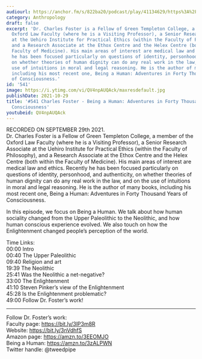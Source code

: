 ```yaml
---
audiourl: https://anchor.fm/s/822ba20/podcast/play/41134629/https%3A%2F%2Fd3ctxlq1ktw2nl.cloudfront.net%2Fstaging%2F2021-9-1%2F015d6ca0-4d6e-cfae-5712-f8adcccf1f88.m4a
category: Anthropology
draft: false
excerpt: 'Dr. Charles Foster is a Fellow of Green Templeton College, a member of the
  Oxford Law Faculty (where he is a Visiting Professor), a Senior Research Associate
  at the Uehiro Institute for Practical Ethics (within the Faculty of Philosophy),
  and a Research Associate at the Ethox Centre and the Helex Centre (both within the
  Faculty of Medicine). His main areas of interest are medical law and ethics. Recently
  he has been focused particularly on questions of identity, personhood, and authenticity,
  on whether theories of human dignity can do any real work in the law, and on the
  use of intuitions in moral and legal reasoning. He is the author of many books,
  including his most recent one, Being a Human: Adventures in Forty Thousand Years
  of Consciousness.'
id: '541'
image: https://i.ytimg.com/vi/QV4npAUQAck/maxresdefault.jpg
publishDate: 2021-10-29
title: '#541 Charles Foster - Being a Human: Adventures in Forty Thousand Years of
  Consciousness'
youtubeid: QV4npAUQAck
---
```

<div class="timelinks">

RECORDED ON SEPTEMBER 29th 2021.  
Dr. Charles Foster is a Fellow of Green Templeton College, a member of the Oxford Law Faculty (where he is a Visiting Professor), a Senior Research Associate at the Uehiro Institute for Practical Ethics (within the Faculty of Philosophy), and a Research Associate at the Ethox Centre and the Helex Centre (both within the Faculty of Medicine). His main areas of interest are medical law and ethics. Recently he has been focused particularly on questions of identity, personhood, and authenticity, on whether theories of human dignity can do any real work in the law, and on the use of intuitions in moral and legal reasoning. He is the author of many books, including his most recent one, Being a Human: Adventures in Forty Thousand Years of Consciousness.

In this episode, we focus on Being a Human. We talk about how human sociality changed from the Upper Paleolithic to the Neolithic, and how human conscious experience evolved. We also touch on how the Enlightenment changed people’s perception of the world.

Time Links:  
<time>00:00</time> Intro  
<time>00:40</time> The Upper Paleolithic  
<time>09:40</time> Religion and art  
<time>19:39</time> The Neolithic  
<time>25:41</time> Was the Neolithic a net-negative?  
<time>33:00</time> The Enlightenment  
<time>41:10</time> Steven Pinker’s view of the Enlightenment  
<time>45:28</time> Is the Enlightenment problematic?  
<time>49:00</time> Follow Dr. Foster’s work!

---

Follow Dr. Foster’s work:  
Faculty page: https://bit.ly/3lP3m8R  
Website: https://bit.ly/3nVdhfS  
Amazon page: https://amzn.to/3EEOMJO  
Being a Human: https://amzn.to/3zALPWN  
Twitter handle: @tweedpipe
</div>

